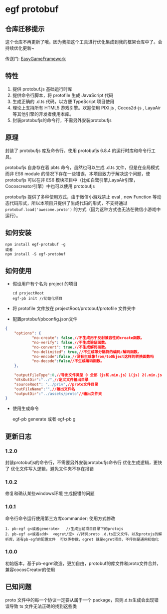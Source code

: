 # egf protobuf

## 仓库迁移提示

这个仓库不再更新了哦。因为我把这个工具进行优化集成到我的框架仓库中了。会持续优化更新~

传送门: [EasyGameFramework](https://github.com/AILHC/EasyGameFrameworkOpen.git)

## 特性


1. 提供 protobuf.js 基础运行时库
2. 提供命令行脚本，将 protofile 生成 JavaScript 代码
3. 生成正确的 .d.ts 代码，以方便 TypeScript 项目使用
5. 理论上支持所有 HTML5 游戏引擎。欢迎使用 PIXI.js , Cocos2d-js , LayaAir 等其他引擎的开发者使用本库。
6. 封装protobufjs的命令行，不需另外安装protobufjs

## 原理

封装了 protobufjs 库及命令行。使用 protobufjs 6.8.4 的运行时库和命令行工具。

protobufjs 自身存在着 pbts 命令，虽然也可以生成 .d.ts 文件，但是在全局模式而非 ES6 module 的情况下存在一些错误，本项目致力于解决这个问题，使 protobufjs 可以在非 ES6 模块项目中（比如白鹭引擎,LayaAir引擎，Cocoscreator引擎）中也可以使用 protobufjs 

protobufjs 提供了多种使用方式，由于微信小游戏禁止 eval , new Function 等动态代码形式，所以本项目只提供了生成代码的形式，不支持通过 ```protobuf.load('awesome.proto')``` 的方式（因为这种方式也无法在微信小游戏中运行）。


## 如何安装

```
npm install egf-protobuf -g
或者
npm install -S egf-protobuf
```

## 如何使用


+ 假设用户有个名为 project 的项目
    
    ```
    cd projectRoot
    egf-pb init //初始化项目
    ```
    
+ 将 protofile 文件放在 projectRoot/protobuf/protofile 文件夹中
+ 配置protobuf/pbconfig.json文件
```json
{
	"options": {
            "no-create": false,//不生成用于反射兼容性的create函数。
            "no-verify": false,//不生成验证函数。
            "no-convert": true,//不生成解码函数。
            "no-delimited": true,//不生成带分隔符的编码/解码函数。
            "no-encode":false,//没有生成像from/toObject这样的转换函数吗
            "no-decode":false//不生成编码函数。
	},
	
	"outputFileType":0,//导出文件类型 0 全部（js和.min.js）1(js) 2(.min.js)
	"dtsOutDir":"../",//定义文件输出目录
	"sourceRoot": "../priv",//proto文件目录
	"outFileName":"",//输出文件名
	"outputDir":"../assets/proto"//输出文件夹
}
```
+ 使用生成命令

    egf-pb generate
    或者
    egf-pb g


## 更新日志

### 1.2.0

封装protobufjs的命令行，不需要另外安装protobufjs命令行
优化生成逻辑，更快了
优化文件写入逻辑，避免文件夹不存在报错

### 1.0.2
修复和确认某些windows环境 生成报错的问题

### 1.0.1
命令行命令运行使用第三方库commander;
使用方式修改

    1. pb-egf g<或者generate>   //生成当前项目目录下的protojs
    2. pb-egf a<或者add>  <egret/空> //拷贝proto .d.ts定义文件，以及protojs的解析库，还有pb-egf的配置文件  可以传参数，egret 就是egret项目，不传则是通用初始化


### 1.0.0
初始版本，基于pb-egret改造，更加自由，protobuf的库文件和proto文件合并，兼容cocosCreator的使用

## 已知问题

proto 文件中的每一个协议一定要从属于一个 package，否则.d.ts生成会出现错误导致 ts 文件无法正确的找到这些类





